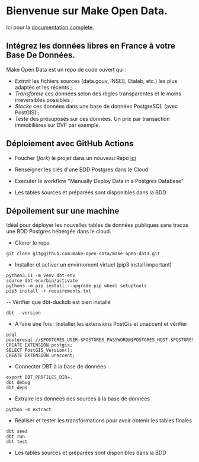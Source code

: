 # Bienvenue sur Make Open Data.

Ici pour la [documentation complète](https://make-open-data.fr/).

## Intégrez les données libres en France à votre Base De Données.

Make Open Data est un repo de code ouvert qui :
- *Extrait* les fichiers sources (data.gouv, INSEE, Etalab, etc.) les plus adaptés et les récents ; 
- *Transforme* ces données selon des règles transparentes et le moins irreversibles possibles ;
- *Stocke* ces données dans une base de données PostgreSQL (avec PostGIS) ;
- *Teste* des présuposés sur ces données. Un prix par transaction immobilières sur DVF par exemple.



## Déploiement avec GitHub Actions

- Foucher (*fork*) le projet dans un nouveau Repo [ici](https://github.com/make-open-data/make-open-data/fork)  

- Renseigner les clés d'une BDD Postgres dans le Cloud 

- Executer le workflow "Manually Deploy Data in a Postgres Database" 

- Les tables sources et préparées sont disponibles dans la BDD


## Dépoilement sur une machine

Idéal pour déployer les nouvelles tables de données publiques sans tracas une BDD Postgres hébérgée dans le cloud.

- Cloner le repo

```
git clone git@github.com:make-open-data/make-open-data.git
``` 
- Installer et activer un envirnoment virtuel (pip3 install important)


```
python3.11 -m venv dbt-env 
source dbt-env/bin/activate
python3 -m pip install --upgrade pip wheel setuptools
pip3 install -r requirements.txt
``` 

-- Vérifier que dbt-duckdb est bien installé

```
dbt --version
```

- A faire une fois : installer les extensions PostGis et unaccent et vérifier

```
psql postgresql://$POSTGRES_USER:$POSTGRES_PASSWORD@$POSTGRES_HOST:$POSTGRES_PORT/$POSTGRES_DB
CREATE EXTENSION postgis;  
SELECT PostGIS_Version();
CREATE EXTENSION unaccent;

```

- Connecter DBT à la base de données

```
export DBT_PROFILES_DIR=.  
dbt debug
dbt deps
``` 

- Extraire les données des sources à la base de données

```
python -m extract
```

- Réaliser et tester les transformations pour avoir obtenir les tables finales

```
dbt seed
dbt run
dbt test
``` 

- Les tables sources et préparées sont disponibles dans la BDD
